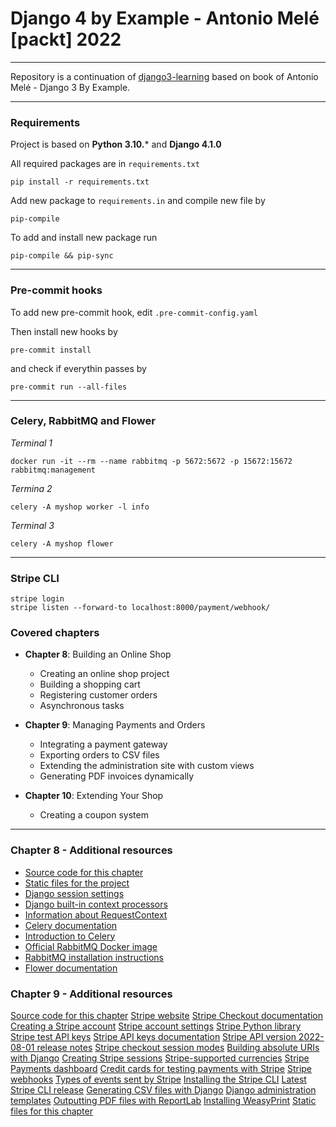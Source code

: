 # Django 4 by Example - Antonio Melé [packt] 2022
***
Repository is a continuation of [django3-learning](https://github.com/bartoszcholewa/django3-learning)
based on book of Antonio Melé - Django 3 By Example.
***
### Requirements
Project is based on **Python 3.10.*** and **Django 4.1.0**

All required packages are in `requirements.txt`
```shell
pip install -r requirements.txt
```
Add new package to `requirements.in` and compile new file by
```shell
pip-compile
```
To add and install new package run
```shell
pip-compile && pip-sync
```
***
### Pre-commit hooks
To add new pre-commit hook, edit `.pre-commit-config.yaml`

Then install new hooks by
```shell
pre-commit install
```
and check if everythin passes by
```shell
pre-commit run --all-files
```
***
### Celery, RabbitMQ and Flower
_Terminal 1_
```shell
docker run -it --rm --name rabbitmq -p 5672:5672 -p 15672:15672 rabbitmq:management
```
_Termina 2_
```shell
celery -A myshop worker -l info
```
_Terminal 3_
```shell
celery -A myshop flower
```
***
### Stripe CLI
```shell
stripe login
stripe listen --forward-to localhost:8000/payment/webhook/
```
### Covered chapters
* **Chapter 8**: Building an Online Shop
   * Creating an online shop project
   * Building a shopping cart
   * Registering customer orders
   * Asynchronous tasks

* **Chapter 9**: Managing Payments and Orders
   * Integrating a payment gateway
   * Exporting orders to CSV files
   * Extending the administration site with custom views
   * Generating PDF invoices dynamically

* **Chapter 10**: Extending Your Shop
  * Creating a coupon system
***
### Chapter 8 - Additional resources
- [Source code for this chapter](https://github.com/PacktPublishing/Django-4-by-example/tree/main/Chapter08)
- [Static files for the project](https://github.com/PacktPublishing/Django-4-by-Example/tree/main/Chapter08/myshop/shop/static)
- [Django session settings](https://docs.djangoproject.com/en/4.1/ref/settings/#sessions)
- [Django built-in context processors](https://docs.djangoproject.com/en/4.1/ref/templates/api/#built-in-template-context-processors)
- [Information about RequestContext](https://docs.djangoproject.com/en/4.1/ref/templates/api/#django.template.RequestContext)
- [Celery documentation](https://docs.celeryq.dev/en/stable/index.html)
- [Introduction to Celery](https://docs.celeryq.dev/en/stable/getting-started/introduction.html)
- [Official RabbitMQ Docker image](https://hub.docker.com/_/rabbitmq)
- [RabbitMQ installation instructions](https://www.rabbitmq.com/download.html)
- [Flower documentation](https://flower.readthedocs.io/)

### Chapter 9 - Additional resources
[Source code for this chapter](https://github.com/PacktPublishing/Django-4-by-example/tree/main/Chapter09)
[Stripe website](https://www.stripe.com/)
[Stripe Checkout documentation](https://stripe.com/docs/payments/checkout)
[Creating a Stripe account](https://dashboard.stripe.com/register)
[Stripe account settings](https://dashboard.stripe.com/settings/account)
[Stripe Python library](https://github.com/stripe/stripe-python)
[Stripe test API keys](https://dashboard.stripe.com/test/apikeys)
[Stripe API keys documentation](https://stripe.com/docs/keys)
[Stripe API version 2022-08-01 release notes](https://stripe.com/docs/upgrades#2022-08-01)
[Stripe checkout session modes](https://stripe.com/docs/api/checkout/sessions/object#checkout_session_object-mode)
[Building absolute URIs with Django](https://docs.djangoproject.com/en/4.1/ref/request-response/#django.http.HttpRequest.build_absolute_uri)
[Creating Stripe sessions](https://stripe.com/docs/api/checkout/sessions/create)
[Stripe-supported currencies](https://stripe.com/docs/currencies)
[Stripe Payments dashboard](https://dashboard.stripe.com/test/payments)
[Credit cards for testing payments with Stripe](https://stripe.com/docs/testing)
[Stripe webhooks](https://dashboard.stripe.com/test/webhooks)
[Types of events sent by Stripe](https://stripe.com/docs/api/events/types)
[Installing the Stripe CLI](https://stripe.com/docs/stripe-cli#install)
[Latest Stripe CLI release](https://github.com/stripe/stripe-cli/releases/latest)
[Generating CSV files with Django](https://docs.djangoproject.com/en/4.1/howto/outputting-csv/)
[Django administration templates](https://github.com/django/django/tree/4.0/django/contrib/admin/templates/admin)
[Outputting PDF files with ReportLab](https://docs.djangoproject.com/en/4.1/howto/outputting-pdf/)
[Installing WeasyPrint](https://weasyprint.readthedocs.io/en/latest/install.html)
[Static files for this chapter](https://github.com/PacktPublishing/Django-4-by-Example/tree/main/Chapter09/myshop/shop/static)
